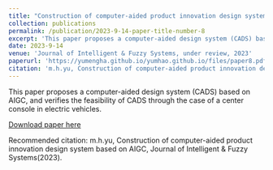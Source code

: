```yaml
---
title: "Construction of computer-aided product innovation design system based on AIGC"
collection: publications
permalink: /publication/2023-9-14-paper-title-number-8
excerpt: 'This paper proposes a computer-aided design system (CADS) based on AIGC, and verifies the feasibility of CADS through the case of a center console in electric vehicles.'
date: 2023-9-14
venue: 'Journal of Intelligent & Fuzzy Systems, under review, 2023'
paperurl: 'https://yumengha.github.io/yumhao.github.io/files/paper8.pdf'
citation: 'm.h.yu, Construction of computer-aided product innovation design system based on AIGC, Journal of Intelligent & Fuzzy Systems(2023)'
---
```

This paper proposes a computer-aided design system (CADS) based on AIGC, and verifies the feasibility of CADS through the case of a center console in electric vehicles.

[Download paper here](https://yumengha.github.io/yumhao.github.io/files/paper8.pdf)

Recommended citation: m.h.yu, Construction of computer-aided product innovation design system based on AIGC, Journal of Intelligent & Fuzzy Systems(2023).
